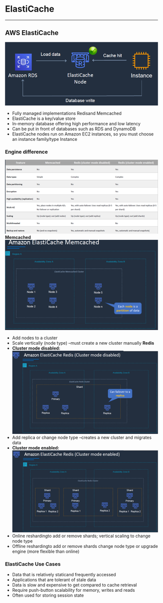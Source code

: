 # ElastiCache

---
## AWS ElastiCache
![AWS ElastiCache](../Image/ElastiCache.png)
* Fully managed implementations Redisand Memcached
* ElastiCache is a key/value store
* In-memory database offering high performance and low latency
* Can be put in front of databases such as RDS and DynamoDB
* ElastiCache nodes run on Amazon EC2 instances, so you must choose an instance family/type Instance
### Engine difference
![Elastichache Engine difference](../Image/Elasticache_engine.png)
**Memcached**
![ElastiCache Memcached](../Image/ElastiCache_Memcached.png)
* Add nodes to a cluster
* Scale vertically (node type) –must create a new cluster manually
  **Redis**
* **Cluster mode disabled:**
  ![Cluster mode disabled](../Image/ElastiCache_Redis_disabled.png)
* Add replica or change node type –creates a new cluster and migrates data
* **Cluster mode enabled:**
  ![Cluster mode enabled](../Image/ElastiCache_Redis_enabled.png)
* Online reshardingto add or remove shards; vertical scaling to change node type
* Offline reshardingto add or remove shards change node type or upgrade engine (more flexible than online)
### ElastiCache Use Cases
* Data that is relatively staticand frequently accessed
* Applications that are tolerant of stale data
* Data is slow and expensive to get compared to cache retrieval
* Require push-button scalability for memory, writes and reads
* Often used for storing session state